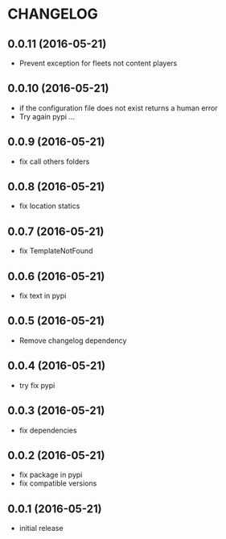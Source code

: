 # CHANGELOG

## 0.0.11 (2016-05-21)
- Prevent exception for fleets not content players 

## 0.0.10 (2016-05-21)
- if the configuration file does not exist returns a human error
- Try again pypi ... 

## 0.0.9 (2016-05-21)
- fix call others folders

## 0.0.8 (2016-05-21)
- fix location statics

## 0.0.7 (2016-05-21)
- fix TemplateNotFound

## 0.0.6 (2016-05-21)
- fix text in pypi

## 0.0.5 (2016-05-21)
- Remove changelog dependency

## 0.0.4 (2016-05-21)
- try fix pypi

## 0.0.3 (2016-05-21)
- fix dependencies

## 0.0.2 (2016-05-21)
- fix package in pypi
- fix compatible versions

## 0.0.1 (2016-05-21)
- initial release
